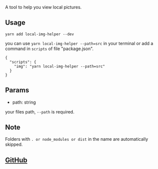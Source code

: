 A tool to help you view local pictures.

## Usage

```
yarn add local-img-helper --dev
```

you can use `yarn local-img-helper --path=src` in your terminal or add a command in `scripts` of file "package.json".

```
{
  "scripts": {
    "img": "yarn local-img-helper --path=src"
  }
}
```

## Params

-   path: string

your files path, `--path` is required.


## Note

Folders with `. or node_modules or dist` in the name are automatically skipped.


## [GitHub](https://github.com/mythosxin/local-img-helper/edit/master/README.md)
